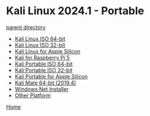 Kali Linux 2024.1 - Portable
============================

[parent directory](/archive)

*   [Kali Linux ISO 64-bit](https://www.techspot.com/downloads/downloadnow/6738/?evp=7e087af1ea8b1811d5744556949f14ef&file=8533)
*   [Kali Linux ISO 32-bit](https://www.techspot.com/downloads/downloadnow/6738/?evp=7e087af1ea8b1811d5744556949f14ef&file=8534)
*   [Kali Linux for Apple Silicon](https://www.techspot.com/downloads/downloadnow/6738/?evp=7e087af1ea8b1811d5744556949f14ef&file=8537)
*   [Kali for Raspberry Pi 5](https://www.techspot.com/downloads/downloadnow/6738/?evp=7e087af1ea8b1811d5744556949f14ef&file=11087)
*   [Kali Portable ISO 64-bit](https://www.techspot.com/downloads/downloadnow/6738/?evp=7e087af1ea8b1811d5744556949f14ef&file=8535)
*   [Kali Portable ISO 32-bit](https://www.techspot.com/downloads/downloadnow/6738/?evp=7e087af1ea8b1811d5744556949f14ef&file=8536)
*   [Kali Portable for Apple Silicon](https://www.techspot.com/downloads/downloadnow/6738/?evp=7e087af1ea8b1811d5744556949f14ef&file=8538)
*   [Kali Mate 64-bit (2019.4)](https://www.techspot.com/downloads/downloadnow/6738/?evp=7e087af1ea8b1811d5744556949f14ef&file=8539)
*   [Windows Net Installer](https://www.techspot.com/downloads/downloadnow/6738/?evp=7e087af1ea8b1811d5744556949f14ef&file=10445)
*   [Other Platform](https://www.techspot.com/downloads/downloadnow/6738/?evp=7e087af1ea8b1811d5744556949f14ef&file=8540)

[Home](/)
